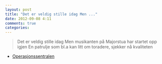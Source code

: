 ```yaml
---
layout: post
title: "Det er veldig stille idag Men ..."
date: 2012-09-08 4:11
comments: true
categories: 
---
```

> Det er veldig stille idag Men musikanten på Majorstua har startet opp igjen En patrulje som bl.a kan litt om toradere, sjekker nå kvaliteten 
- [Operasjonssentralen](https://twitter.com/oslopolitiops/statuses/244392607466270720)
